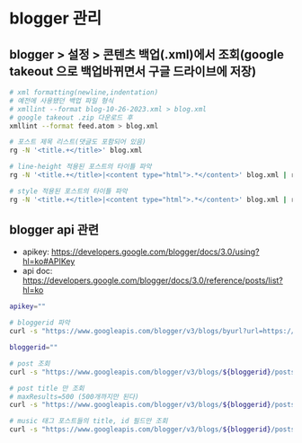 # blogger 관리

## blogger > 설정 > 콘텐츠 백업(.xml)에서 조회(google takeout 으로 백업바뀌면서 구글 드라이브에 저장)

```bash
# xml formatting(newline,indentation)
# 예전에 사용됐던 백업 파일 형식
# xmllint --format blog-10-26-2023.xml > blog.xml
# google takeout .zip 다운로드 후
xmllint --format feed.atom > blog.xml

# 포스트 제목 리스트(댓글도 포함되어 있음)
rg -N '<title.+</title>' blog.xml

# line-height 적용된 포스트의 타이틀 파악
rg -N '<title.+</title>|<content type="html">.*</content>' blog.xml | rg -N " line-heightyle" -B1

# style 적용된 포스트의 타이틀 파악
rg -N '<title.+</title>|<content type="html">.*</content>' blog.xml | rg -N " style=" -B1
```

## blogger api 관련

- apikey: <https://developers.google.com/blogger/docs/3.0/using?hl=ko#APIKey>
- api doc: <https://developers.google.com/blogger/docs/3.0/reference/posts/list?hl=ko>

```bash
apikey=""

# bloggerid 파악
curl -s "https://www.googleapis.com/blogger/v3/blogs/byurl?url=https://yoonbh2714.blogspot.com&key=${apikey}"

bloggerid=""

# post 조회
curl -s "https://www.googleapis.com/blogger/v3/blogs/${bloggerid}/posts?key=${apikey}"

# post title 만 조회
# maxResults=500 (500개까지만 된다)
curl -s "https://www.googleapis.com/blogger/v3/blogs/${bloggerid}/posts?key=${apikey}&maxResults=500" | jq ".items[].title"

# music 태그 포스트들의 title, id 필드만 조회
curl -s "https://www.googleapis.com/blogger/v3/blogs/${bloggerid}/posts?key=${apikey}&labels=music&maxResults=500" | jq '.items[] | "\(.title) --> \(.id)"'
```
